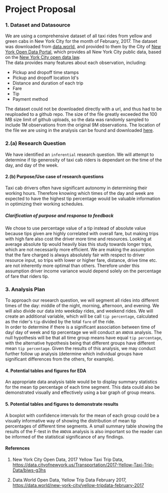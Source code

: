 # Project Proposal

### 1. Dataset and Datasource

We are using a comprehensive dataset of all taxi rides from yellow and green cabs in New York City for the month of February, 2017.  The dataset was downloaded from [data.world](https://data.world/new-york-city/yellow-tripdata-february-2017/workspace/file?filename=yellow_tripdata_2017-02.csv), and provided to them by the City of [New York Open Data Portal](https://opendata.cityofnewyork.us/), which provides all New York City public data, based on the [New York City open data law](https://opendata.cityofnewyork.us/open-data-law/). <br>
The data provides many features about each observation, including:<br>
- Pickup and dropoff time stamps
- Pickup and dropoff location Id's
- Distance and duration of each trip
- Fare
- Tip
- Payment method

The dataset could not be downloaded directly with a url, and thus had to be reuploaded to a github repo. The size of the file greatly exceeded the 100 MB size limit of github uploads, so the data was randomly sampled to include 1M observations from the original 9M observations. The location of the file we are using in the analysis can be found and downloaded [here](https://raw.githubusercontent.com/jamesh4/yellow_tripdata_2017_02/master/taxi_smaller.csv).

### 2.(a) Research Question

We have identified an `inferential` research question. We will attempt to determine if tip generosity of taxi cab riders is dependant on the time of the day, and day of the week. <br>

#### 2.(b) Purpose/Use case of research questions
Taxi cab drivers often have significant autonomy in determining their working hours. Therefore knowing which times of the day and week are expected to have the highest tip percentage would be valuable information in optimizing their working schedules.

##### Clarification of purpose and response to feedback
We chose to use percentage value of a tip instead of absolute value because tips given are highly correlated with overall fare, but making trips with high fare also cost the driver more time and resources. Looking at average absolute tip would heavily bias this study towards longer trips, which are not necessarily more efficient. We are making the assumption that the fare charged is always absolutely fair with respect to driver resource input, so trips with lower or higher fare, distance, drive time etc. are not inherently more optimal than others. Therefore under this assumption driver income variance would depend solely on the percentage of fare that riders tip.

### 3. Analysis Plan

To approach our research question, we will segment all rides into different times of the day: middle of the night, morning, afternoon, and evening. We will also divide our data into weekday rides, and weekend rides. We will create an additional variable, which will be call `tip percentage`, calculated as the rider's `tip` divided by the total `fare` of the ride.<br>
In order to determine if there is a significant association between time of day/ day of week and tip percentage we will conduct an `ANOVA` analysis. The null hypothesis will be that all time group means have equal `tip percentage`, with the alternative hypothesis being that different groups have different mean `tip percentage`. Given the results of this analysis, we may conduct further follow up analysis (determine which individual groups have significant differences from the others, for example).

#### 4. Potential tables and figures for EDA
An appropriate data analysis table would be to display summary statistics 
for the mean tip percentage of each time segment. This data could also be demonstrated visually and effectively using a bar graph of group means. 

#### 5. Potential tables and figures to demonstrate results
A boxplot with confidence intervals for the mean of each group could be a visually informative way of showing the distribution of mean tip percentages of different time segments. A small summary table showing the results of the F-test in the `ANOVA` analysis is also important so the reader can be informed of the statistical significance of any findings.


#### References
1. New York City Open Data, 2017 Yellow Taxi Trip Data, https://data.cityofnewyork.us/Transportation/2017-Yellow-Taxi-Trip-Data/biws-g3hs 

2. Data.World Open Data, Yellow Trip Data February 2017, https://data.world/new-york-city/yellow-tripdata-february-2017
